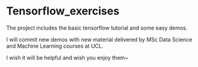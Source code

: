 # Tensorflow_exercises
The project includes the basic tensorflow tutorial and some easy demos.

I will commit new demos with new material delivered by MSc Data Science and Machine Learning courses at UCL.

I wish it will be helpful and wish you enjoy them~

